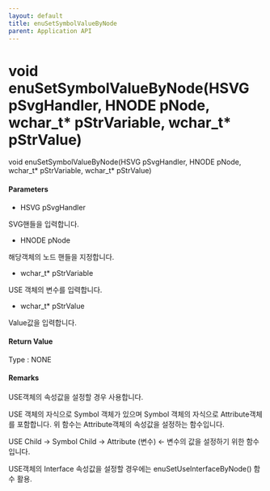 ```yaml
---
layout: default
title: enuSetSymbolValueByNode
parent: Application API
---
```

# void enuSetSymbolValueByNode\(HSVG pSvgHandler, HNODE pNode, wchar\_t\* pStrVariable, wchar\_t\* pStrValue\)

void enuSetSymbolValueByNode\(HSVG pSvgHandler, HNODE pNode, wchar\_t\* pStrVariable, wchar\_t\* pStrValue\)

#### Parameters

* HSVG pSvgHandler

SVG핸들을 입력합니다.

* HNODE pNode

해당객체의 노드 핸들을 지정합니다.

* wchar\_t\* pStrVariable

USE 객체의 변수를 입력합니다.

* wchar\_t\* pStrValue

Value값을 입력합니다.

#### Return Value

Type : NONE

#### Remarks

USE객체의 속성값을 설정할 경우 사용합니다.

USE 객체의 자식으로 Symbol 객체가 있으며 Symbol 객체의 자식으로 Attribute객체를 포함합니다. 위 함수는 Attribute객체의 속성값을 설정하는 함수입니다.

USE Child -&gt; Symbol Child -&gt; Attribute \(변수\) &lt;- 변수의 값을 설정하기 위한 함수입니다.

USE객체의 Interface 속성값을 설정할 경우에는 enuSetUseInterfaceByNode\(\) 함수 활용.

